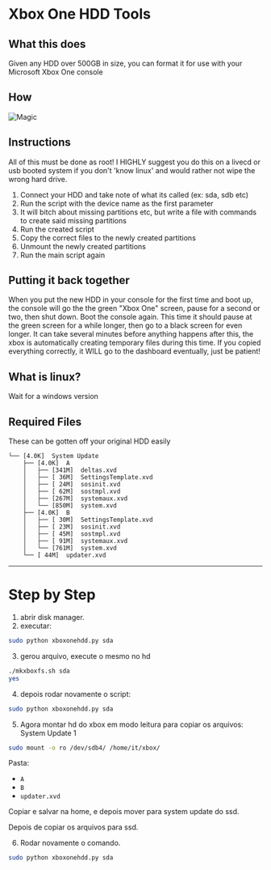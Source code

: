 Xbox One HDD Tools
==================

What this does
--------------

Given any HDD over 500GB in size, you can format it for use with your Microsoft Xbox One console


How
---

![Magic](http://i.imgur.com/56WNIjG.gif)


Instructions
------------

All of this must be done as root!
I HIGHLY suggest you do this on a livecd or usb booted system if you don't 'know linux' and would rather not wipe the wrong hard drive.

1. Connect your HDD and take note of what its called (ex: sda, sdb etc)
2. Run the script with the device name as the first parameter
3. It will bitch about missing partitions etc, but write a file with commands to create said missing partitions
4. Run the created script
5. Copy the correct files to the newly created partitions
6. Unmount the newly created partitions
7. Run the main script again


Putting it back together
------------------------

When you put the new HDD in your console for the first time and boot up, the console will go the the green "Xbox One" screen, pause for a second or two, then shut down. Boot the console again.  This time it should pause at the green screen for a while longer, then go to a black screen for even longer.  It can take several minutes before anything happens after this, the xbox is automatically creating temporary files during this time.  If you copied everything correctly, it WILL go to the dashboard eventually, just be patient!


What is linux?
--------------

Wait for a windows version


Required Files
--------------

These can be gotten off your original HDD easily

```
└── [4.0K]  System Update
    ├── [4.0K]  A
    │   ├── [341M]  deltas.xvd
    │   ├── [ 36M]  SettingsTemplate.xvd
    │   ├── [ 24M]  sosinit.xvd
    │   ├── [ 62M]  sostmpl.xvd
    │   ├── [267M]  systemaux.xvd
    │   └── [850M]  system.xvd
    ├── [4.0K]  B
    │   ├── [ 30M]  SettingsTemplate.xvd
    │   ├── [ 23M]  sosinit.xvd
    │   ├── [ 45M]  sostmpl.xvd
    │   ├── [ 91M]  systemaux.xvd
    │   └── [761M]  system.xvd
    └── [ 44M]  updater.xvd

```

---
# Step by Step
1. abrir disk manager.
2. executar:
```bash
sudo python xboxonehdd.py sda
```
3. gerou arquivo, execute o mesmo no hd
```bash
./mkxboxfs.sh sda
yes
```
4. depois rodar novamente o script:
```bash
sudo python xboxonehdd.py sda
```

5. Agora montar hd do xbox em modo leitura para copiar os arquivos:
System Update 1
```bash
sudo mount -o ro /dev/sdb4/ /home/it/xbox/
```

Pasta:
- `A`
- `B`
- `updater.xvd`

Copiar e salvar na home, e depois mover para system update do ssd.

Depois de copiar os arquivos para ssd.

6. Rodar novamente o comando.
```bash
sudo python xboxonehdd.py sda
``` 
